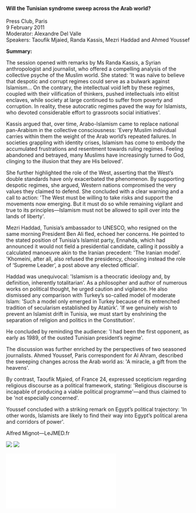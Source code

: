<h4>Will the Tunisian syndrome sweep across the Arab world?</h4>

Press Club, Paris  
9 February 2011  
Moderator: Alexandre Del Valle  
Speakers: Taoufik Mjaied, Randa Kassis, Mezri Haddad and Ahmed Youssef
	
<b>Summary:</b>	

The session opened with remarks by Ms Randa Kassis, a Syrian anthropologist and journalist, who offered a compelling analysis of the collective psyche of the Muslim world. She stated: 'It was naïve to believe that despotic and corrupt regimes could serve as a bulwark against Islamism… On the contrary, the intellectual void left by these regimes, coupled with their vilification of thinkers, pushed intellectuals into elitist enclaves, while society at large continued to suffer from poverty and corruption. In reality, these autocratic regimes paved the way for Islamists, who devoted considerable effort to grassroots social initiatives'.

Kassis argued that, over time, Arabo-Islamism came to replace national pan-Arabism in the collective consciousness: 'Every Muslim individual carries within them the weight of the Arab world’s repeated failures. In societies grappling with identity crises, Islamism has come to embody the accumulated frustrations and resentment towards ruling regimes. Feeling abandoned and betrayed, many Muslims have increasingly turned to God, clinging to the illusion that they are His beloved'.

She further highlighted the role of the West, asserting that the West’s double standards have only exacerbated the phenomenon. By supporting despotic regimes, she argued, Western nations compromised the very values they claimed to defend. She concluded with a clear warning and a call to action: 'The West must be willing to take risks and support the movements now emerging. But it must do so while remaining vigilant and true to its principles—Islamism must not be allowed to spill over into the lands of liberty'.

Mezri Haddad, Tunisia’s ambassador to UNESCO, who resigned on the same morning President Ben Ali fled, echoed her concerns. He pointed to the stated position of Tunisia’s Islamist party, Ennahda, which had announced it would not field a presidential candidate, calling it possibly a calculated manoeuvre akin to the Iranian precedent: 'The Iranian model'. 'Khomeini, after all, also refused the presidency, choosing instead the role of ‘Supreme Leader’, a post above any elected official'.

Haddad was unequivocal: 'Islamism is a theocratic ideology and, by definition, inherently totalitarian'. As a philosopher and author of numerous works on political thought, he urged caution and vigilance. He also dismissed any comparison with Turkey’s so-called model of moderate Islam: 'Such a model only emerged in Turkey because of its entrenched tradition of secularism established by Atatürk'. 'If we genuinely wish to prevent an Islamist drift in Tunisia, we must start by enshrining the separation of religion and politics in the Constitution'.

He concluded by reminding the audience: 'I had been the first opponent, as early as 1989, of the ousted Tunisian president’s regime'.

The discussion was further enriched by the perspectives of two seasoned journalists. Ahmed Youssef, Paris correspondent for Al Ahram, described the sweeping changes across the Arab world as: 'A miracle, a gift from the heavens'.

By contrast, Taoufik Mjaied, of France 24, expressed scepticism regarding religious discourse as a political framework, stating: 'Religious discourse is incapable of producing a viable political programme'—and thus claimed to be 'not especially concerned'.

Youssef concluded with a striking remark on Egypt’s political trajectory: 'In other words, Islamists are likely to find their way into Egypt’s political arena and corridors of power'.

Alfred Mignot—LeJMED.fr

![](186.JPG)
![](187.JPG)

![](188.pdf)
<p></p>
